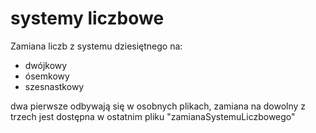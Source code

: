 # systemy liczbowe

Zamiana liczb z systemu dziesiętnego na:
  - dwójkowy
  - ósemkowy
  - szesnastkowy

dwa pierwsze odbywają się w osobnych plikach, zamiana na dowolny z trzech jest dostępna w ostatnim pliku "zamianaSystemuLiczbowego"
